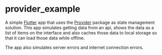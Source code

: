 # provider_example

A simple [Flutter](https://flutter.dev) app that uses the [Provider](https://pub.dev/packages/provider) package as state management solution. This app simulates getting data from an api, shows the data as a list of items on the interface and also caches those data to local storage so that it can load those data while offline.

The app also simulates server errors and internet connection errors.